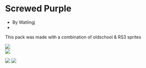 # Screwed Purple
- By Watlingj
- 
This pack was made with a combination of oldschool & RS3 sprites

<img src="https://i.imgur.com/9yyKXvz.jpeg"><br/>
<img src="https://i.imgur.com/cJD7Ahw.png"><br/>

<img src="https://i.imgur.com/F0P8wFH.png"> <img src="https://i.imgur.com/vptwioj.png">
